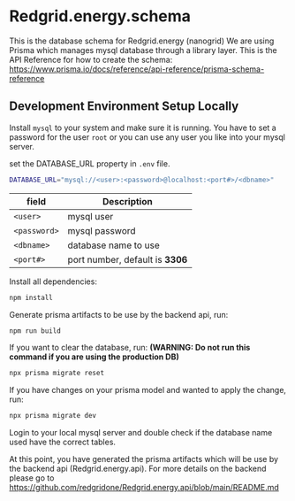# Redgrid.energy.schema
This is the database schema for Redgrid.energy (nanogrid)
We are using Prisma which manages mysql database through a library layer.
This is the API Reference for how to create the schema:
https://www.prisma.io/docs/reference/api-reference/prisma-schema-reference

## Development Environment Setup Locally

Install `mysql` to your system and make sure it is running.
You have to set a password for the user `root` or you can use any user you like into your mysql server.

set the DATABASE_URL property in `.env` file.
````bash
DATABASE_URL="mysql://<user>:<password>@localhost:<port#>/<dbname>"
````

| field | Description                    |
| ------------- | ------------------------------ |
| `<user>`      | mysql user       |
| `<password>`   | mysql password     |
| `<dbname>`   | database name to use     |
| `<port#>`   | port number, default is **3306**     |

Install all dependencies:
````bash
npm install
````

Generate prisma artifacts to be use by the backend api, run:
````bash
npm run build
````

If you want to clear the database, run: **(WARNING: Do not run this command if you are using the production DB)**
````bash
npx prisma migrate reset
````

If you have changes on your prisma model and wanted to apply the change, run:
````bash
npx prisma migrate dev
````

Login to your local mysql server and double check if the database name used have the correct tables.

At this point, you have generated the prisma artifacts which will be use by the backend api (Redgrid.energy.api).
For more details on the backend please go to https://github.com/redgridone/Redgrid.energy.api/blob/main/README.md

